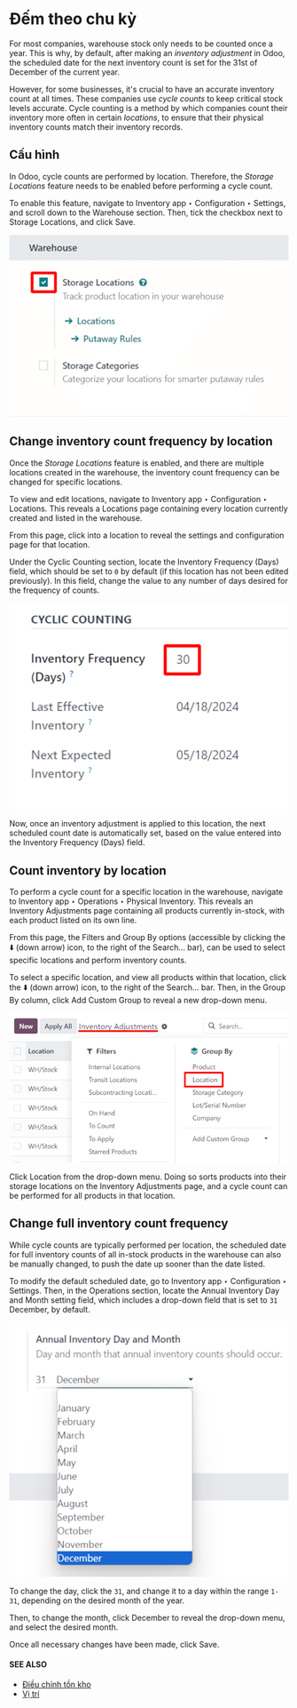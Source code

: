 # Đếm theo chu kỳ

For most companies, warehouse stock only needs to be counted once a year. This is why, by default,
after making an *inventory adjustment* in Odoo, the scheduled date for the next inventory count is
set for the 31st of December of the current year.

However, for some businesses, it's crucial to have an accurate inventory count at all times. These
companies use *cycle counts* to keep critical stock levels accurate. Cycle counting is a method by
which companies count their inventory more often in certain *locations*, to ensure that their
physical inventory counts match their inventory records.

## Cấu hình

In Odoo, cycle counts are performed by location. Therefore, the *Storage Locations* feature needs to
be enabled before performing a cycle count.

To enable this feature, navigate to Inventory app ‣ Configuration ‣ Settings,
and scroll down to the Warehouse section. Then, tick the checkbox next to
Storage Locations, and click Save.

![Enabled Storage Locations setting in inventory settings.](../../../../../.gitbook/assets/cycle-counts-enabled-setting.png)

## Change inventory count frequency by location

Once the *Storage Locations* feature is enabled, and there are multiple locations created in the
warehouse, the inventory count frequency can be changed for specific locations.

To view and edit locations, navigate to Inventory app ‣ Configuration ‣
Locations. This reveals a Locations page containing every location currently created
and listed in the warehouse.

From this page, click into a location to reveal the settings and configuration page for that
location.

Under the Cyclic Counting section, locate the Inventory Frequency (Days)
field, which should be set to `0` by default (if this location has not been edited previously). In
this field, change the value to any number of days desired for the frequency of counts.

![Location frequency setting on location.](../../../../../.gitbook/assets/cycle-counts-frequency-value.png)

Now, once an inventory adjustment is applied to this location, the next scheduled count date is
automatically set, based on the value entered into the Inventory Frequency (Days) field.

## Count inventory by location

To perform a cycle count for a specific location in the warehouse, navigate to
Inventory app ‣ Operations ‣ Physical Inventory. This reveals an
Inventory Adjustments page containing all products currently in-stock, with each product
listed on its own line.

From this page, the Filters and Group By options (accessible by clicking the
⬇️ (down arrow) icon, to the right of the Search... bar), can be used to
select specific locations and perform inventory counts.

To select a specific location, and view all products within that location, click the ⬇️
(down arrow) icon, to the right of the Search... bar. Then, in the Group By
column, click Add Custom Group to reveal a new drop-down menu.

![Filters and Group By menu on Inventory Adjustments page.](../../../../../.gitbook/assets/cycle-counts-filter-menu.png)

Click Location from the drop-down menu. Doing so sorts products into their storage
locations on the Inventory Adjustments page, and a cycle count can be performed for all
products in that location.

## Change full inventory count frequency

While cycle counts are typically performed per location, the scheduled date for full inventory
counts of all in-stock products in the warehouse can also be manually changed, to push the date up
sooner than the date listed.

To modify the default scheduled date, go to Inventory app ‣ Configuration ‣
Settings. Then, in the Operations section, locate the Annual Inventory Day
and Month setting field, which includes a drop-down field that is set to `31` December,
by default.

![Frequency field in inventory app settings.](../../../../../.gitbook/assets/cycle-counts-frequency-calendar.png)

To change the day, click the `31`, and change it to a day within the range `1-31`, depending on the
desired month of the year.

Then, to change the month, click December to reveal the drop-down menu, and select the
desired month.

Once all necessary changes have been made, click Save.

#### SEE ALSO
- [Điều chỉnh tồn kho](applications/inventory_and_mrp/inventory/warehouses_storage/inventory_management/count_products.md)
- [Vị trí](applications/inventory_and_mrp/inventory/warehouses_storage/inventory_management/use_locations.md)

